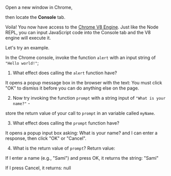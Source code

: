 Open a new window in Chrome,

then locate the **Console** tab.

Voila! You now have access to the [Chrome V8 Engine](https://www.cloudflare.com/en-gb/learning/serverless/glossary/what-is-chrome-v8/).
Just like the Node REPL, you can input JavaScript code into the Console tab and the V8 engine will execute it.

Let's try an example.

In the Chrome console,
invoke the function `alert` with an input string of `"Hello world!"`;

1. What effect does calling the `alert` function have? 

It opens a popup message box in the browser with the text:
You must click "OK" to dismiss it before you can do anything else on the page.

2. Now try invoking the function `prompt` with a string input of `"What is your name?"` - 

store the return value of your call to `prompt` in an variable called `myName`.

3. What effect does calling the `prompt` function have? 

It opens a popup input box asking:
What is your name?
and I can enter a response, then click "OK" or "Cancel".

4. What is the return value of `prompt`? Return value:

If I enter a name (e.g., "Sami") and press OK, it returns the string: "Sami"

If I press Cancel, it returns: null